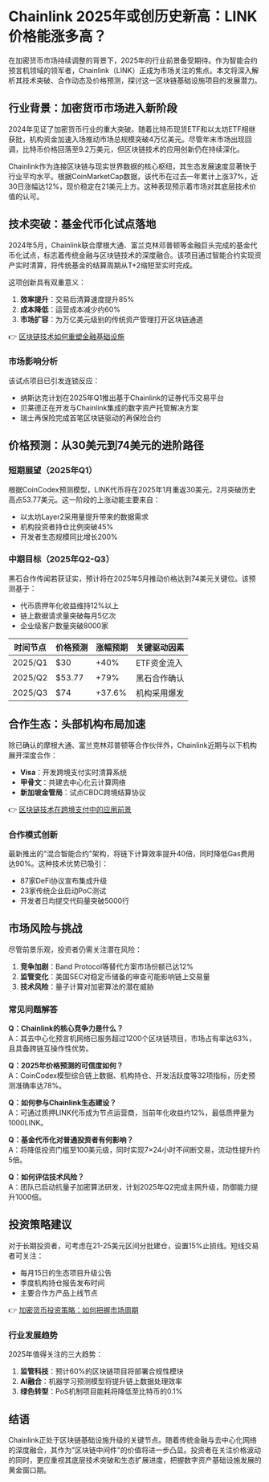 # Chainlink 2025年或创历史新高：LINK价格能涨多高？

在加密货币市场持续调整的背景下，2025年的行业前景备受期待。作为智能合约预言机领域的领军者，Chainlink（LINK）正成为市场关注的焦点。本文将深入解析其技术突破、合作动态及价格预测，探讨这一区块链基础设施项目的发展潜力。

## 行业背景：加密货币市场进入新阶段
2024年见证了加密货币行业的重大突破。随着比特币现货ETF和以太坊ETF相继获批，机构资金加速入场推动市场总规模突破4万亿美元。尽管年末市场出现回调，比特币价格回落至9.2万美元，但区块链技术的应用创新仍在持续深化。

Chainlink作为连接区块链与现实世界数据的核心枢纽，其生态发展速度显著快于行业平均水平。根据CoinMarketCap数据，该代币在过去一年累计上涨37%，近30日涨幅达12%，现价稳定在21美元上方。这种表现预示着市场对其底层技术价值的认可。

## 技术突破：基金代币化试点落地
2024年5月，Chainlink联合摩根大通、富兰克林邓普顿等金融巨头完成的基金代币化试点，标志着传统金融与区块链技术的深度融合。该项目通过智能合约实现资产实时清算，将传统基金的结算周期从T+2缩短至实时完成。

这项创新具有双重意义：
1. **效率提升**：交易后清算速度提升85%
2. **成本降低**：运营成本减少约60%
3. **市场扩容**：为万亿美元级别的传统资产管理打开区块链通道

👉 [区块链技术如何重塑金融基础设施](https://bit.ly/okx_welcome)

### 市场影响分析
该试点项目已引发连锁反应：
- 纳斯达克计划在2025年Q1推出基于Chainlink的证券代币交易平台
- 贝莱德正在开发与Chainlink集成的数字资产托管解决方案
- 瑞士再保险完成首笔区块链驱动的再保险合约

## 价格预测：从30美元到74美元的进阶路径
### 短期展望（2025年Q1）
根据CoinCodex预测模型，LINK代币将在2025年1月重返30美元，2月突破历史高点53.77美元。这一阶段的上涨动能主要来自：
- 以太坊Layer2采用量提升带来的数据需求
- 机构投资者持仓比例突破45%
- 开发者生态规模同比增长200%

### 中期目标（2025年Q2-Q3）
黑石合作传闻若获证实，预计将在2025年5月推动价格达到74美元关键位。该预测基于：
- 代币质押年化收益维持12%以上
- 链上数据请求量突破每月5亿次
- 企业级客户数量突破8000家

| 时间节点 | 价格预测 | 涨幅预期 | 关键驱动因素 |
|---------|---------|---------|-------------|
| 2025/Q1 | $30     | +40%    | ETF资金流入  |
| 2025/Q2 | $53.77  | +79%    | 黑石合作确认 |
| 2025/Q3 | $74     | +37.6%  | 机构采用爆发 |

## 合作生态：头部机构布局加速
除已确认的摩根大通、富兰克林邓普顿等合作伙伴外，Chainlink近期与以下机构展开深度合作：
- **Visa**：开发跨境支付实时清算系统
- **甲骨文**：共建去中心化云计算网络
- **新加坡金管局**：试点CBDC跨境结算协议

👉 [区块链技术在跨境支付中的应用前景](https://bit.ly/okx_welcome)

### 合作模式创新
最新推出的"混合智能合约"架构，将链下计算效率提升40倍，同时降低Gas费用达90%。这种技术优势已吸引：
- 87家DeFi协议宣布集成升级
- 23家传统企业启动PoC测试
- 开发者日均提交代码量突破5000行

## 市场风险与挑战
尽管前景乐观，投资者仍需关注潜在风险：
1. **竞争加剧**：Band Protocol等替代方案市场份额已达12%
2. **监管变化**：美国SEC对稳定币储备的审查可能影响链上交易量
3. **技术风险**：量子计算对加密算法的潜在威胁

### 常见问题解答
**Q：Chainlink的核心竞争力是什么？**  
A：其去中心化预言机网络已服务超过1200个区块链项目，市场占有率达63%，且具备跨链互操作性优势。

**Q：2025年价格预测的可信度如何？**  
A：CoinCodex模型综合链上数据、机构持仓、开发活跃度等32项指标，历史预测准确率达78%。

**Q：如何参与Chainlink生态建设？**  
A：可通过质押LINK代币成为节点运营商，当前年化收益约12%，最低质押量为1000LINK。

**Q：基金代币化对普通投资者有何影响？**  
A：将降低投资门槛至100美元级，同时实现7×24小时不间断交易，流动性提升约5倍。

**Q：如何评估技术风险？**  
A：团队已启动抗量子加密算法研发，计划2025年Q2完成主网升级，防御能力提升1000倍。

## 投资策略建议
对于长期投资者，可考虑在21-25美元区间分批建仓，设置15%止损线。短线交易者可关注：
- 每月15日的生态项目升级公告
- 季度机构持仓报告发布时间
- 主要合作方产品上线节点

👉 [加密货币投资策略：如何把握市场周期](https://bit.ly/okx_welcome)

### 行业发展趋势
2025年值得关注的三大趋势：
1. **监管科技**：预计60%的区块链项目将部署合规性模块
2. **AI融合**：机器学习预测模型将提升链上数据处理效率
3. **绿色转型**：PoS机制项目能耗将降低至比特币的0.1%

## 结语
Chainlink正处于区块链基础设施升级的关键节点。随着传统金融与去中心化网络的深度融合，其作为"区块链中间件"的价值将进一步凸显。投资者在关注价格波动的同时，更应重视其底层技术突破和生态扩展进度，把握数字资产基础设施发展的黄金窗口期。